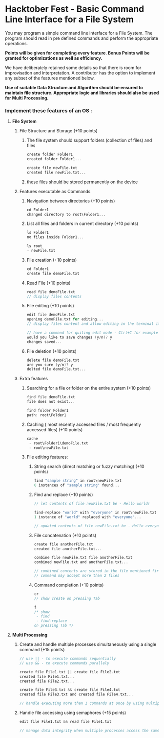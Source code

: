 # Hacktober Fest - Basic Command Line Interface for a File System

You may program a simple command line interface for a File System.
The program should read in pre defined commands and perform the appropriate operations. 

**Points will be given for completing every feature. Bonus Points will be granted for optimizations as well as efficiency.**

We have deliberately retained some details so that there is room for improvisation and interpretation. A contributor has the option to implement any subset of the features mentioned below.


**Use of suitable Data Structure and Algorithm should be ensured to maintain file structure. Appropriate logic and libraries should also be used for Multi Processing.**

### Implement these features of an OS :

1. **File System**
    1. File Structure and Storage (+10 points)
        1. The file system should support folders (collection of files) and files
            
            ```objectivec
            create folder Folder1
            created folder Folder1...
            
            create file newFile.txt
            created file newFile.txt...
            ```
            
        2. these files should be stored permanently on the device
    2. Features executable as Commands
        1. Navigation between directories (+10 points)
            
            ```objectivec
            cd Folder1
            changed directory to root\Folder1...
            ```
            
        2. List all files and folders in current directory (+10 points)
            
            ```objectivec
            ls Folder1
            no files inside Folder1...
            
            ls root
            - newFile.txt
            ```
            
        3. File creation (+10 points)
            
            ```objectivec
            cd Folder1
            create file demoFile.txt
            ```
            
        4. Read File (+10 points)
            
            ```objectivec
            read file demoFile.txt
            // display files contents
            ```
            
        5. File editing (+10 points)
            
            ```objectivec
            edit file demoFile.txt
            opening demoFile.txt for editing...
            // display files content and allow editing in the terminal itself
            
            // have a command for quiting edit mode - Ctrl+C for example - when editing is complete
            would you like to save changes (y/n)? y
            changes saved...
            ```
            
        6. File deletion (+10 points)
            
            ```objectivec
            delete file demoFile.txt
            are you sure (y/n)? y
            delted file demoFile.txt...
            
            ```
            
        
    3. Extra features
        1. Searching for a file or folder on the entire system (+10 points)
            
            ```objectivec
            find file demoFile.txt
            file does not exist...
            
            find folder Folder1
            path: root\Folder1
            ```
            
        2. Caching ( most recently accessed files / most frequently accessed files) (+10 points)
            
            ```objectivec
            cache
             - root\Folder1\demoFile.txt
             - root\newFile.txt
            ```
            
        3. File editing features:
            1. String search (direct matching or fuzzy matching) (+10 points)
                
                ```objectivec
                find "sample string" in root\newFile.txt
                0 instances of "sample string" found...
                ```
                
            2. Find and replace (+10 points)
                
                ```objectivec
                // let contents of file newFile.txt be - Hello world!
                
                find-replace "world" with "everyone" in root\newFile.txt
                1 instance of "world" replaced with "everyone"...
                
                // updated contents of file newFile.txt be - Hello everyone!
                ```
                
            3. File concatenation (+10 points)
                
                ```objectivec
                create file anotherFile.txt
                created file anotherFile.txt...
                
                combine file newFile.txt file anotherFile.txt
                combined newFile.txt and anotherFile.txt...
                
                // combined contents are stored in the file mentioned first - here newFile.txt
                // command may accept more than 2 files
                ```
                
            4. Command completion (+10 points)
                
                ```objectivec
                cr
                // show create on pressing Tab
                
                f
                /* show
                 - find
                 - find-replace
                on pressing Tab */
                ```
                
    
2. **Multi Processing**
    1. Create and handle multiple processes simultaneously using a single command (+15 points)
        
        ```objectivec
        // use || - to execute commands sequentially
        // use && - to execute commands parallely
        
        create file File1.txt || create file File2.txt
        created file File1.txt...
        created file File2.txt...
        
        create file File3.txt && create file File4.txt
        created file File3.txt and created file File4.txt...
        
        // handle executing more than 1 commands at once by using multiple threads
        ```
        
    2. Handle file accessing using semaphores (+15 points)
        
        ```objectivec
        edit file File1.txt && read file File1.txt
        
        // manage data integrity when multiple processes access the same file
        ```
